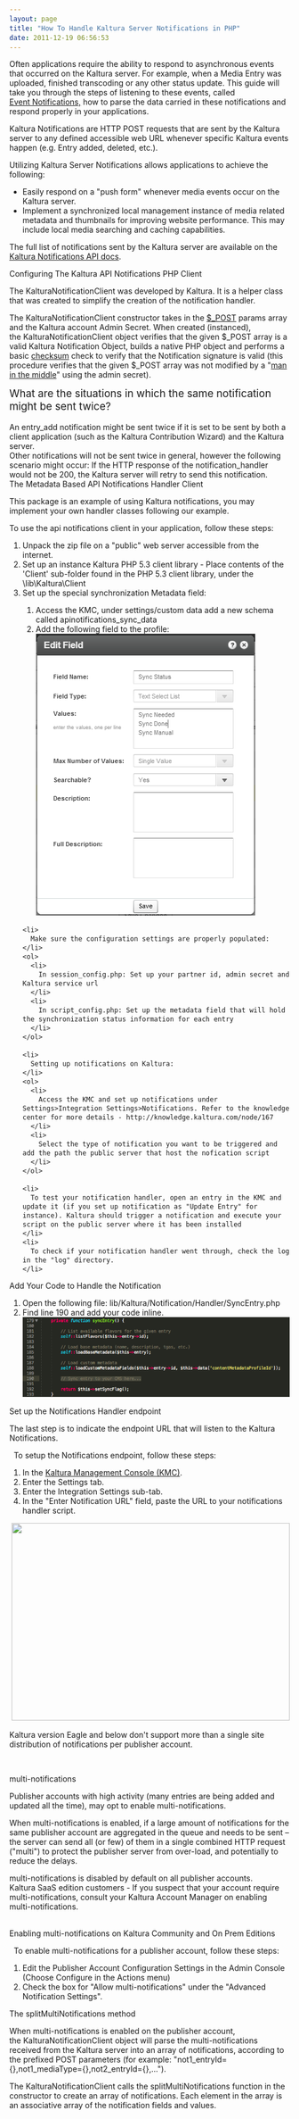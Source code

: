 ```yaml
---
layout: page
title: "How To Handle Kaltura Server Notifications in PHP"
date: 2011-12-19 06:56:53
---
```


Often applications require the ability to respond to asynchronous events that occurred on the Kaltura server. For example, when a Media Entry was uploaded, finished transcoding or any other status update. This guide will take you through the steps of listening to these events, called [Event Notifications,][1] how to parse the data carried in these notifications and respond properly in your applications.

 [1]: https://developer.kaltura.com/api-docs/#/eventNotificationTemplate

Kaltura Notifications are HTTP POST requests that are sent by the Kaltura server to any defined accessible web URL whenever specific Kaltura events happen (e.g. Entry added, deleted, etc.).

Utilizing Kaltura Server Notifications allows applications to achieve the following:

*   Easily respond on a "push form" whenever media events occur on the Kaltura server.
*   Implement a synchronized local management instance of media related metadata and thumbnails for improving website performance. This may include local media searching and caching capabilities.

The full list of notifications sent by the Kaltura server are available on the <a href="https://developer.kaltura.com/recipes/backend_notifications#/start" target="_blank">Kaltura Notifications API docs</a>.

<p class="mce-heading-2">
  Configuring The Kaltura API Notifications PHP Client
</p>

The KalturaNotificationClient was developed by Kaltura. It is a helper class that was created to simplify the creation of the notification handler. 

The KalturaNotificationClient constructor takes in the <a href="http://php.net/manual/en/reserved.variables.post.php" target="_blank">$_POST</a> params array and the Kaltura account Admin Secret. When created (instanced), the KalturaNotificationClient object verifies that the given $_POST array is a valid Kaltura Notification Object, builds a native PHP object and performs a basic <a href="http://en.wikipedia.org/wiki/Checksum" target="_blank">checksum</a> check to verify that the Notification signature is valid (this procedure verifies that the given $_POST array was not modified by a "<a href="http://en.wikipedia.org/wiki/Man-in-the-middle_attack" target="_blank">man in the middle</a>" using the admin secret). 

<div class="mce-heading-3">
  <span style="font-size: 14pt;">What are the situations in which the same notification might be sent twice?</span>
</div>

<div>
  <br /><div>
    An entry_add notification might be sent twice if it is set to be sent by both a client application (such as the Kaltura Contribution Wizard) and the Kaltura server.
  </div>
  
  <div>
    Other notifications will not be sent twice in general, however the following scenario might occur: If the HTTP response of the notification_handler would not be 200, the Kaltura server will retry to send this notification.
  </div>
</div>

<div class="mce-heading-3">
  The Metadata Based API Notifications Handler Client<span style="color: #000000; font-size: 10px;"> </span>
</div>

<div>
  <p>
    This package is an example of using Kaltura notifications, you may implement your own handler classes following our example.
  </p>
  
  <p class="mce-procedure">
    To use the api notifications client in your application, follow these steps:
  </p>
  
  <ol>
    <li>
      Unpack the zip file on a "public" web server accessible from the internet.
    </li>
    <li>
      Set up an instance Kaltura PHP 5.3 client library - Place contents of the 'Client' sub-folder found in the PHP 5.3 client library, under the <your handler web folder>\lib\Kaltura\Client
    </li>
    <li>
      Set up the special synchronization Metadata field:
    </li>
    <ol>
      <li>
        Access the KMC, under settings/custom data add a new schema called apinotifications_sync_data
      </li>
      <li>
        Add the following field to the profile:<br /><img src="../../assets/878.img">
      </li>
    </ol>
    
    <li>
      Make sure the configuration settings are properly populated:
    </li>
    <ol>
      <li>
        In session_config.php: Set up your partner id, admin secret and Kaltura service url
      </li>
      <li>
        In script_config.php: Set up the metadata field that will hold the synchronization status information for each entry
      </li>
    </ol>
    
    <li>
      Setting up notifications on Kaltura:
    </li>
    <ol>
      <li>
        Access the KMC and set up notifications under Settings>Integration Settings>Notifications. Refer to the knowledge center for more details - http://knowledge.kaltura.com/node/167
      </li>
      <li>
        Select the type of notification you want to be triggered and add the path the public server that host the nofication script
      </li>
    </ol>
    
    <li>
      To test your notification handler, open an entry in the KMC and update it (if you set up notification as "Update Entry" for instance). Kaltura should trigger a notification and execute your script on the public server where it has been installed
    </li>
    <li>
      To check if your notification handler went through, check the log in the "log" directory.
    </li>
  </ol>
  
  <p class="mce-heading-3">
    Add Your Code to Handle the Notification
  </p>
  
  <ol>
    <li>
      Open the following file: lib/Kaltura/Notification/Handler/SyncEntry.php
    </li>
    <li>
      Find line 190 and add your code inline.<br /><img src="../../assets/879.img">
    </li>
  </ol>
</div>

<p class="mce-heading-2 mce-heading-3">
  Set up the Notifications Handler endpoint
</p>

The last step is to indicate the endpoint URL that will listen to the Kaltura Notifications.

<p class="mce-procedure">
    To setup the Notifications endpoint, follow these steps:
</p>

1.  In the <a href="http://www.kaltura.com/index.php/kmc" target="_blank">Kaltura Management Console (KMC)</a>.
2.  Enter the Settings tab.
3.  Enter the Integration Settings sub-tab.
4.  In the "Enter Notification URL" field, paste the URL to your notifications handler script.

 <img src="/sites/default/files/u16/notifications.jpg" border="0" width="500" height="354" />

<p class="mce-note-graphic">
  Kaltura version Eagle and below don't support more than a single site distribution of notifications per publisher account.
</p>

 

<p class="mce-heading-2">
  multi-notifications 
</p>

Publisher accounts with high activity (many entries are being added and updated all the time), may opt to enable multi-notifications.

When multi-notifications is enabled, if a large amount of notifications for the same publisher account are aggregated in the queue and needs to be sent – the server can send all (or few) of them in a single combined HTTP request ("multi") to protect the publisher server from over-load, and potentially to reduce the delays.

<p class="mce-note-graphic">
  multi-notifications is disabled by default on all publisher accounts. <br />Kaltura SaaS edition customers - If you suspect that your account require multi-notifications, consult your Kaltura Account Manager on enabling multi-notifications.<br /><br />
</p>

<p class="mce-heading-3">
  Enabling multi-notifications on Kaltura Community and On Prem Editions
</p>

<p class="mce-procedure">
    To enable multi-notifications for a publisher account, follow these steps:
</p>

1.  Edit the Publisher Account Configuration Settings in the Admin Console (Choose Configure in the Actions menu)
2.  Check the box for "Allow multi-notifications" under the "Advanced Notification Settings".

<p class="mce-heading-3">
  The splitMultiNotifications method
</p>

When multi-notifications is enabled on the publisher account, the KalturaNotificationClient object will parse the multi-notifications received from the Kaltura server into an array of notifications, according to the prefixed POST parameters (for example: "not1\_entryId={},not1\_mediaType={},not2_entryId={},...").

The KalturaNotificationClient calls the splitMultiNotifications function in the constructor to create an array of notifications. Each element in the array is an associative array of the notification fields and values.